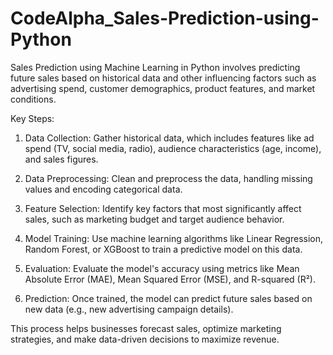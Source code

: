 # CodeAlpha_Sales-Prediction-using-Python
Sales Prediction using Machine Learning in Python involves predicting future sales based on historical data and other influencing factors such as advertising spend, customer demographics, product features, and market conditions. 

Key Steps:
1. Data Collection: Gather historical data, which includes features like ad spend (TV, social media, radio), audience characteristics (age, income), and sales figures.
   
2. Data Preprocessing: Clean and preprocess the data, handling missing values and encoding categorical data.

3. Feature Selection: Identify key factors that most significantly affect sales, such as marketing budget and target audience behavior.

4. Model Training: Use machine learning algorithms like Linear Regression, Random Forest, or XGBoost to train a predictive model on this data.

5. Evaluation: Evaluate the model's accuracy using metrics like Mean Absolute Error (MAE), Mean Squared Error (MSE), and R-squared (R²).

6. Prediction: Once trained, the model can predict future sales based on new data (e.g., new advertising campaign details).

This process helps businesses forecast sales, optimize marketing strategies, and make data-driven decisions to maximize revenue.
